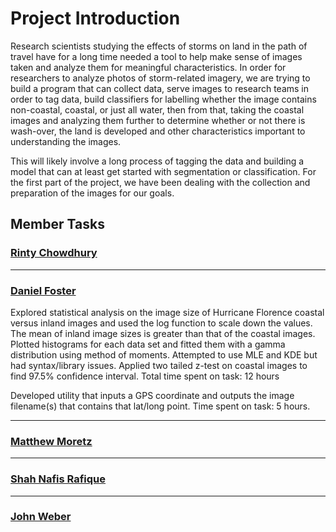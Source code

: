 # Project Introduction

Research scientists studying the effects of storms on land in the path of travel have for a long time needed a tool 
to help make sense of images taken and analyze them for meaningful characteristics. In order for researchers to analyze 
photos of storm-related imagery, we are trying to build a program that can collect data, serve images to research teams 
in order to tag data, build classifiers for labelling whether the image contains non-coastal, coastal, or just all 
water, then from that, taking the coastal images and analyzing them further to determine whether or not there is 
wash-over, the land is developed and other characteristics important to understanding the images.

This will likely involve a long process of tagging the data and building a model that can at least get started with 
segmentation or classification. For the first part of the project, we have been dealing with the collection and 
preparation of the images for our goals.

## Member Tasks

### [**Rinty Chowdhury**](https://github.com/rintychy)  

<!-- Insert tasks here -->

---

### [**Daniel Foster**](https://github.com/dlfosterbot)  

Explored statistical analysis on the image size of Hurricane Florence coastal versus inland images and used the log function to scale down the values. The mean of inland image sizes is greater than that of the coastal images. Plotted histograms for each data set and fitted them with a gamma distribution using method of moments. Attempted to use MLE and KDE but had syntax/library issues. Applied two tailed z-test on coastal images to find 97.5% confidence interval. Total time spent on task: 12 hours

Developed utility that inputs a GPS coordinate and outputs the image filename(s) that contains that lat/long point. Time spent on task: 5 hours.

---  

### [**Matthew Moretz**](https://github.com/Matmorcat)  

<!-- Insert tasks here -->

---

### [**Shah Nafis Rafique**](https://github.com/ShahNafisRafique)  

<!-- Insert tasks here -->

---

### [**John Weber**](https://github.com/JWeb56)  

<!-- Insert tasks here -->
